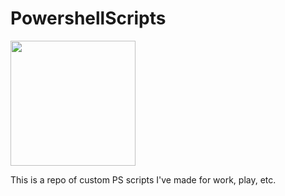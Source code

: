 # PowershellScripts
<img src="https://techmeaway.net/wp-content/uploads/2020/02/powershell_logo-1024x1024.png" width="200" height="200" > 

This is a repo of custom PS scripts I've made for work, play, etc.


